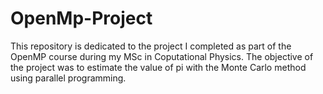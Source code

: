 # OpenMp-Project
This repository is dedicated to the project I completed as part of the OpenMP course during my MSc in Coputational Physics. The objective of the project was to estimate the value of pi with the Monte Carlo method using parallel programming.
